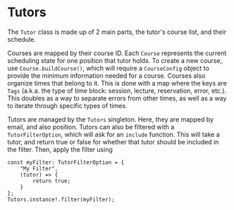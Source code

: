 # Tutors

The `Tutor` class is made up of 2 main parts, the tutor's course list, and their schedule. 

Courses are mapped by their course ID. Each `Course` represents the current scheduling state for one position that tutor holds. To create a new course, use `Course.buildCourse()`, which will require a `CourseConfig` object to provide the minimum information needed for a course. Courses also organize times that belong to it. This is done with a map where the keys are `Tags` (a.k.a. the type of time block: session, lecture, reservation, error, etc.). This doubles as a way to separate errors from other times, as well as a way to iterate through specific types of times.

Tutors are managed by the `Tutors` singleton. Here, they are mapped by email, and also position. Tutors can also be filtered with a `TutorFilterOption`, which will ask for an `include` function. This will take a tutor, and return true or false for whether that tutor should be included in the filter. Then, apply the filter using 

```
const myFilter: TutorFilterOption = {
    "My Filter",
    (tutor) => { 
        return true; 
    }
};
Tutors.instance!.filter(myFilter);
```